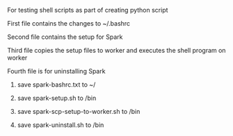 
For testing shell scripts as part of creating python script

First file contains the changes to ~/.bashrc

Second file contains the setup for Spark

Third file copies the setup files to worker and executes the shell program on
 worker
 
 Fourth file is for uninstalling Spark

1) save spark-bashrc.txt to ~/

2) save spark-setup.sh to /bin 

3) save spark-scp-setup-to-worker.sh to /bin

4) save spark-uninstall.sh to /bin